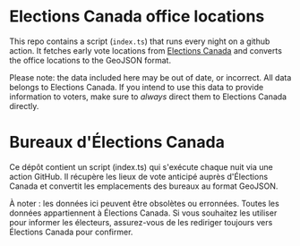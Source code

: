 # Elections Canada office locations

This repo contains a script (`index.ts`) that runs every night on a github action. It fetches early vote locations from [Elections Canada](https://elections.ca) and converts the office locations to the GeoJSON format.

Please note: the data included here may be out of date, or incorrect. All data belongs to Elections Canada. If you intend to use this data to provide information to voters, make sure to *always* direct them to Elections Canada directly.

# Bureaux d'Élections Canada

Ce dépôt contient un script (index.ts) qui s'exécute chaque nuit via une action GitHub. Il récupère les lieux de vote anticipé auprès d'Élections Canada et convertit les emplacements des bureaux au format GeoJSON.

À noter : les données ici peuvent être obsolètes ou erronnées. Toutes les données appartiennent à Élections Canada. Si vous souhaitez les utiliser pour informer les électeurs, assurez-vous de les rediriger toujours vers Élections Canada pour confirmer.
